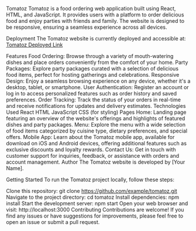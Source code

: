 Tomatoz
Tomatoz is a food ordering web application built using React, HTML, and JavaScript. It provides users with a platform to order delicious food and enjoy parties with friends and family. The website is designed to be responsive, ensuring a seamless experience across all devices.

Deployment
The Tomatoz website is currently deployed and accessible at: [Tomatoz Deployed Link](https://tomatoz.netlify.app/)

Features
Food Ordering: Browse through a variety of mouth-watering dishes and place orders conveniently from the comfort of your home.
Party Packages: Explore party packages curated with a selection of delicious food items, perfect for hosting gatherings and celebrations.
Responsive Design: Enjoy a seamless browsing experience on any device, whether it's a desktop, tablet, or smartphone.
User Authentication: Register an account or log in to access personalized features such as order history and saved preferences.
Order Tracking: Track the status of your orders in real-time and receive notifications for updates and delivery estimates.
Technologies Used
React
HTML
JavaScript
CSS (for styling)
Pages
Home: Landing page featuring an overview of the website's offerings and highlights of featured dishes and party packages.
Menu: Explore the menu with a wide selection of food items categorized by cuisine type, dietary preferences, and special offers.
Mobile App: Learn about the Tomatoz mobile app, available for download on iOS and Android devices, offering additional features such as exclusive discounts and loyalty rewards.
Contact Us: Get in touch with customer support for inquiries, feedback, or assistance with orders and account management.
Author
The Tomatoz website is developed by [Your Name].

Getting Started
To run the Tomatoz project locally, follow these steps:

Clone this repository: git clone https://github.com/example/tomatoz.git
Navigate to the project directory: cd tomatoz
Install dependencies: npm install
Start the development server: npm start
Open your web browser and visit: http://localhost:3000
Contributing
Contributions are welcome! If you find any issues or have suggestions for improvements, please feel free to open an issue or submit a pull request.